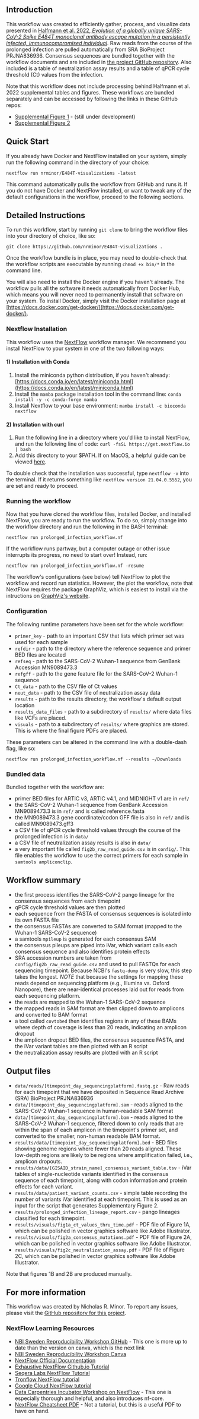 ## Introduction

This workflow was created to efficiently gather, process, and visualize data presented in [Halfmann et al. 2022, _Evolution of a globally unique SARS-CoV-2 Spike E484T monoclonal antibody escape mutation in a persistently infected, immunocompromised individual_](https://www.medrxiv.org/content/10.1101/2022.04.11.22272784v1). Raw reads from the course of the prolonged infection are pulled automatically from SRA BioProject PRJNA836936. Consensus sequences are bundled together with the workflow documents and are included in [the project GitHub repository](https://github.com/dholab/E484T-visualizations/tree/main). Also included is a table of neutralization assay results and a table of qPCR cycle threshold (Ct) values from the infection.

Note that this workflow does not include processing behind Halfmann et al. 2022 supplemental tables and figures. These workflows are bundled separately and can be accessed by following the links in these GitHub repos:
- [Supplemental Figure 1](https://github.com/nrminor/prolonged-infection-suppfig1) - (still under development)
- [Supplemental Figure 2](https://github.com/nrminor/prolonged-infection-suppfig2)

## Quick Start

If you already have Docker and NextFlow installed on your system, simply run the following command in the directory of your choice:

```
nextflow run nrminor/E484T-visualizations -latest
```

This command automatically pulls the workflow from GitHub and runs it. If you do not have Docker and NextFlow installed, or want to tweak any of the default configurations in the workflow, proceed to the following sections.


## Detailed Instructions

To run this workflow, start by running `git clone` to bring the workflow files into your directory of choice, like so:

```
git clone https://github.com/nrminor/E484T-visualizations .
```

Once the workflow bundle is in place, you may need to double-check that the workflow scripts are executable by running `chmod +x bin/*` in the command line.

You will also need to install the Docker engine if you haven't already. The workflow pulls all the software it needs automatically from Docker Hub, which means you will never need to permanently install that software on your system. To install Docker, simply visit the Docker installation page at [https://docs.docker.com/get-docker/](https://docs.docker.com/get-docker/).

### Nextflow Installation

This workflow uses the [NextFlow](https://www.nextflow.io/) workflow manager. We recommend you install NextFlow to your system in one of the two following ways:

#### 1) Installation with Conda

1. Install the miniconda python distribution, if you haven't already: [https://docs.conda.io/en/latest/miniconda.html](https://docs.conda.io/en/latest/miniconda.html)
2. Install the `mamba` package installation tool in the command line:
   `conda install -y -c conda-forge mamba`
3. Install Nextflow to your base environment:
   `mamba install -c bioconda nextflow `

#### 2) Installation with curl

1. Run the following line in a directory where you'd like to install NextFlow, and run the following line of code:
   `curl -fsSL https://get.nextflow.io | bash`
2. Add this directory to your $PATH. If on MacOS, a helpful guide can be viewed [here](https://www.architectryan.com/2012/10/02/add-to-the-path-on-mac-os-x-mountain-lion/).

To double check that the installation was successful, type `nextflow -v` into the terminal. If it returns something like `nextflow version 21.04.0.5552`, you are set and ready to proceed.

### Running the workflow

Now that you have cloned the workflow files, installed Docker, and installed NextFlow, you are ready to run the workflow. To do so, simply change into the workflow directory and run the following in the BASH terminal:

```
nextflow run prolonged_infection_workflow.nf
```

If the workflow runs partway, but a computer outage or other issue interrupts its progress, no need to start over! Instead, run:

```
nextflow run prolonged_infection_workflow.nf -resume
```

The workflow's configurations (see below) tell NextFlow to plot the workflow and record run statistics. However, the plot the workflow, note that NextFlow requires the package GraphViz, which is easiest to install via the intructions on [GraphViz's website](https://graphviz.org/download/).

### Configuration

The following runtime parameters have been set for the whole workflow:

- `primer_key` - path to an important CSV that lists which primer set was used for each sample
- `refdir` - path to the directory where the reference sequence and primer BED files are located
- `refseq` - path to the SARS-CoV-2 Wuhan-1 sequence from GenBank Accession MN9089473.3
- `refgff` - path to the gene feature file for the SARS-CoV-2 Wuhan-1 sequence
- `Ct_data` - path to the CSV file of Ct values
- `neut_data` - path to the CSV file of neutralization assay data
- `results` - path to the results directory, the workflow's default output location
- `results_data_files` - path to a subdirectory of `results/` where data files like VCFs are placed.
- `visuals` - path to a subdirectory of `results/` where graphics are stored. This is where the final figure PDFs are placed.

These parameters can be altered in the command line with a double-dash flag, like so:

```
nextflow run prolonged_infection_workflow.nf --results ~/Downloads
```

### Bundled data

Bundled together with the workflow are:

- primer BED files for ARTIC v3, ARTIC v4.1, and MIDNIGHT v1 are in `ref/`
- the SARS-CoV-2 Wuhan-1 sequence from GenBank Accession MN9089473.3 is in `ref/` and is called reference.fasta
- the MN9089473.3 gene coordinate/codon GFF file is also in `ref/` and is called MN9089473.gff3
- a CSV file of qPCR cycle threshold values through the course of the prolonged infection is in `data/`
- a CSV file of neutralization assay results is also in `data/`
- a very important file called `fig2b_raw_read_guide.csv` is in `config/`. This file enables the workflow to use the correct primers for each sample in `samtools ampliconclip`.

## Workflow summary

- the first process identifies the SARS-CoV-2 pango lineage for the consensus sequences from each timepoint
- qPCR cycle threshold values are then plotted
- each sequence from the FASTA of consensus sequences is isolated into its own FASTA file
- the consensus FASTAs are converted to SAM format (mapped to the Wuhan-1 SARS-CoV-2 sequence)
- a samtools `mpileup` is generated for each consensus SAM
- the consensus pileups are piped into iVar, which variant calls each consensus sequence and also identifies protein effects
- SRA accession numbers are taken from `config/fig2b_raw_read_guide.csv` and used to pull FASTQs for each sequencing timepoint. Because NCBI's `fastq-dump` is very slow, this step takes the longest. _NOTE_ that because the settings for mapping these reads depend on sequencing platform (e.g., Illumina vs. Oxford Nanopore), there are near-identical processes laid out for reads from each sequencing platform.
- the reads are mapped to the Wuhan-1 SARS-CoV-2 sequence
- the mapped reads in SAM format are then clipped down to amplicons and converted to BAM format
- a tool called `covtobed` then identifies regions in any of these BAMs where depth of coverage is less than 20 reads, indicating an amplicon dropout
- the amplicon dropout BED files, the consensus sequence FASTA, and the iVar variant tables are then plotted with an R script
- the neutralization assay results are plotted with an R script

## Output files

- `data/reads/[timepoint_day_sequencingplatform].fastq.gz` - Raw reads for each timepoint that we have deposited in Sequence Read Archive (SRA) BioProject PRJNA836936
- `data/[timepoint_day_sequencingplatform].sam` - reads aligned to the SARS-CoV-2 Wuhan-1 sequence in human-readable SAM format
- `data/[timepoint_day_sequencingplatform].bam` - reads aligned to the SARS-CoV-2 Wuhan-1 sequence, filtered down to only reads that are within the span of each amplicon in the timepoint's primer set, and converted to the smaller, non-human readable BAM format.
- `results/data/[timepoint_day_sequencingplatform].bed` - BED files showing genome regions where fewer than 20 reads aligned. These low-depth regions are likely to be regions where amplification failed, i.e., amplicon dropouts.
- `results/data/[GISAID_strain_name]_consensus_variant_table.tsv` - iVar tables of single-nucleotide variants identified in the consensus sequence of each timepoint, along with codon information and protein effects for each variant.
- `results/data/patient_variant_counts.csv` - simple table recording the number of variants iVar identified at each timepoint. This is used as an input for the script that generates Supplementary Figure 2.
- `results/prolonged_infection_lineage_report.csv` - pango lineages classified for each timepoint.
- `results/visuals/fig1a_ct_values_thru_time.pdf` - PDF file of Figure 1A, which can be polished in vector graphics software like Adobe Illustrator.
- `results/visuals/fig2a_consensus_mutations.pdf` - PDF file of Figure 2A, which can be polished in vector graphics software like Adobe Illustrator.
- `results/visuals/fig2c_neutralization_assay.pdf` - PDF file of Figure 2C, which can be polished in vector graphics software like Adobe Illustrator.

Note that figures 1B and 2B are produced manually.

## For more information

This workflow was created by Nicholas R. Minor. To report any issues, please visit the [GitHub repository for this project](https://github.com/dholab/E484T-visualizations/tree/main).

### NextFlow Learning Resources

- [NBI Sweden Reproducibility Workshop GitHub](https://github.com/NBISweden/workshop-reproducible-research/tree/main/pages/nextflow) - This one is more up to date than the version on canva, which is the next link
- [NBI Sweden Reproducibility Workshop Canva](https://uppsala.instructure.com/courses/51980/pages/nextflow-1-introduction?module_item_id=328997)
- [NextFlow Official Documentation](https://www.nextflow.io/docs/latest/index.html)
- [Exhaustive NextFlow Github.io Tutorial](https://nextflow-io.github.io/patterns/index.html#_basic_patterns)
- [Seqera Labs NextFlow Tutorial](https://training.seqera.io/)
- [Tronflow NextFlow tutorial](https://tronflow-docs.readthedocs.io/en/latest/02_tutorial.html)
- [Google Cloud NextFlow tutorial](https://cloud.google.com/life-sciences/docs/tutorials/nextflow)
- [Data Carpentries Incubator Workshop on NextFlow](https://carpentries-incubator.github.io/workflows-nextflow/index.html) - This one is especially thorough and helpful, and also introduces nf-core.
- [NextFlow Cheatsheet PDF](https://github.com/danrlu/Nextflow_cheatsheet/blob/main/nextflow_cheatsheet.pdf) - Not a tutorial, but this is a useful PDF to have on hand.
